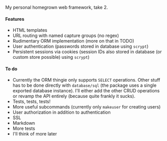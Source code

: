 My personal homegrown web framework, take 2.

#### Features

- HTML templates
- URL routing with named capture groups (no regex)
- Rudimentary ORM implementation (more on that in TODO)
- User authentication (passwords stored in database using `scrypt`)
- Persistent sessions via cookies (session IDs also stored in database (or custom store possible) using `scrypt`)

#### To do

- Currently the ORM thingie only supports `SELECT` operations. Other stuff has to be done directly with `database/sql` (the package uses a single exported database instance). I'll either add the other CRUD operations or revamp the API entirely (because quite frankly it sucks).
- Tests, tests, tests!
- More useful subcommands (currently only `makeuser` for creating users)
- User authorization in addition to authentication
- SSL
- Markdown
- More tests
- I'll think of more later

